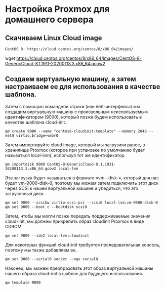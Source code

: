# Настройка Proxmox для домашнего сервера

## Скачиваем Linux Cloud image

    CentOS 8: https://cloud.centos.org/centos/8/x86_64/images/

wget https://cloud.centos.org/centos/8/x86_64/images/CentOS-8-GenericCloud-8.1.1911-20200113.3.x86_64.qcow2

## Создаем виртуальную машину, а затем настраиваем ее для использования в качестве шаблона.

Затем с помощью командной строки (или веб-интерфейса) мы создадим виртуальную машину с произвольным неиспользуемым идентификатором (9000), который позже будем использовать в качестве шаблона cloud-init.

```shell
qm create 9000 --name "centos8-cloudinit-template" --memory 2048 --net0 virtio,bridge=vmbr0
```

Затем импортируйте cloud image, который мы загрузили ранее, в хранилище Proxmox (которое при установке по умолчанию будет называться local-lvm), используя тот же идентификатор.

```shell
qm importdisk 9000 CentOS-8-GenericCloud-8.1.1911-20200113.3.x86_64.qcow2 local-lvm
```

Эта загрузка будет называться в формате «vm--disk-», который для нас будет vm-9000-disk-0, поэтому мы можем затем подключить этот диск через SCSI к нашей виртуальной машине и убедиться, что это загрузочный диск.

```shell
qm set 9000 --scsihw virtio-scsi-pci --scsi0 local-lvm:vm-9000-disk-0
qm set 9000 --boot c --bootdisk scsi0
```

Затем, чтобы мы могли позже передать поддерживаемые значения cloud-init, мы должны прикрепить образ cloudinit Proxmox в виде CDROM.

```shell
qm set 9000 --ide2 local-lvm:cloudinit
```

Для некоторых функций cloud-init требуется последовательная консоль, поэтому мы также добавляем ее.

```shell
qm set 9000 --serial0 socket --vga serial0
```

Наконец, мы можем преобразовать этот образ виртуальной машины нашего образа cloud-init в шаблон для будущего использования.

```shell
qm template 9000
```